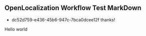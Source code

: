 ## OpenLocalization Workflow Test MarkDown
* dc52d759-e436-45b6-947c-7bca0dcee12f 
thanks!

Hello world